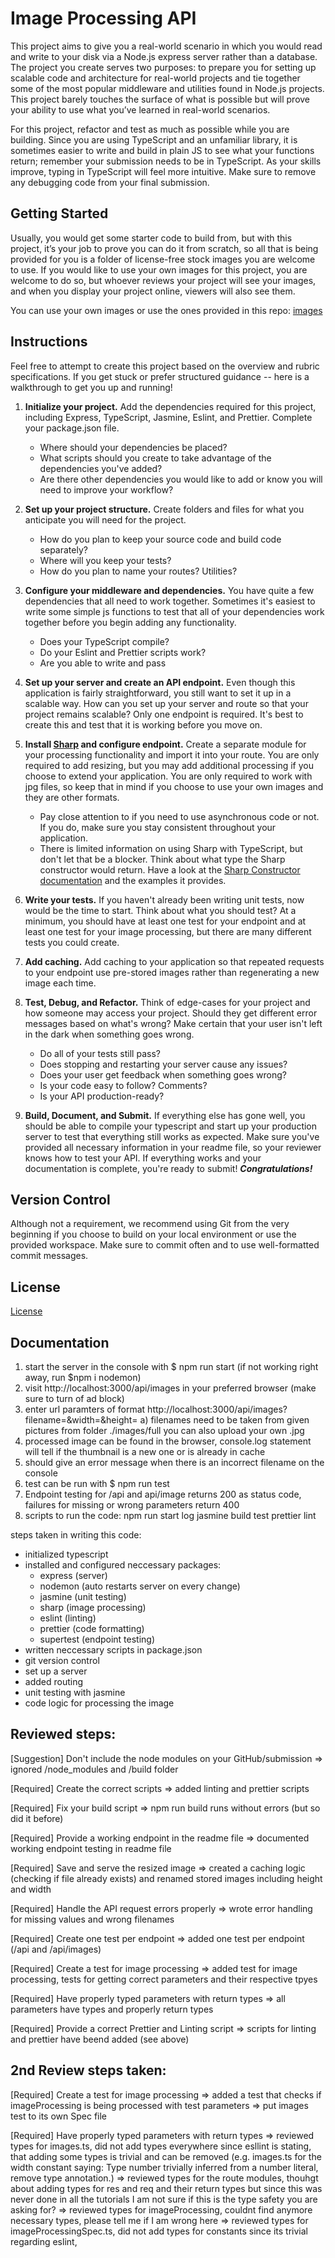 # Image Processing API

This project aims to give you a real-world scenario in which you would read and write to your disk via a Node.js express server rather than a database. The project you create serves two purposes: to prepare you for setting up scalable code and architecture for real-world projects and tie together some of the most popular middleware and utilities found in Node.js projects. This project barely touches the surface of what is possible but will prove your ability to use what you’ve learned in real-world scenarios.

For this project, refactor and test as much as possible while you are building. Since you are using TypeScript and an unfamiliar library, it is sometimes easier to write and build in plain JS to see what your functions return; remember your submission needs to be in TypeScript. As your skills improve, typing in TypeScript will feel more intuitive. Make sure to remove any debugging code from your final submission.

## Getting Started

Usually, you would get some starter code to build from, but with this project, it’s your job to prove you can do it from scratch, so all that is being provided for you is a folder of license-free stock images you are welcome to use. If you would like to use your own images for this project, you are welcome to do so, but whoever reviews your project will see your images, and when you display your project online, viewers will also see them.

You can use your own images or use the ones provided in this repo: [images](images)

## Instructions

Feel free to attempt to create this project based on the overview and rubric specifications. If you get stuck or prefer structured guidance -- here is a walkthrough to get you up and running!

1. **Initialize your project.**
   Add the dependencies required for this project, including Express, TypeScript, Jasmine, Eslint, and Prettier. Complete your package.json file.
   - Where should your dependencies be placed?
   - What scripts should you create to take advantage of the dependencies you've added?
   - Are there other dependencies you would like to add or know you will need to improve your workflow?
2. **Set up your project structure.**
   Create folders and files for what you anticipate you will need for the project.
   - How do you plan to keep your source code and build code separately?
   - Where will you keep your tests?
   - How do you plan to name your routes? Utilities?
3. **Configure your middleware and dependencies.**
   You have quite a few dependencies that all need to work together. Sometimes it's easiest to write some simple js functions to test that all of your dependencies work together before you begin adding any functionality.

   - Does your TypeScript compile?
   - Do your Eslint and Prettier scripts work?
   - Are you able to write and pass

4. **Set up your server and create an API endpoint.** Even though this application is fairly straightforward, you still want to set it up in a scalable way. How can you set up your server and route so that your project remains scalable? Only one endpoint is required. It's best to create this and test that it is working before you move on.

5. **Install [Sharp](https://www.npmjs.com/package/sharp) and configure endpoint.**
   Create a separate module for your processing functionality and import it into your route. You are only required to add resizing, but you may add additional processing if you choose to extend your application. You are only required to work with jpg files, so keep that in mind if you choose to use your own images and they are other formats.
   - Pay close attention to if you need to use asynchronous code or not. If you do, make sure you stay consistent throughout your application.
   - There is limited information on using Sharp with TypeScript, but don't let that be a blocker. Think about what type the Sharp constructor would return. Have a look at the [Sharp Constructor documentation](https://sharp.pixelplumbing.com/api-constructor) and the examples it provides.
6. **Write your tests.**
   If you haven't already been writing unit tests, now would be the time to start. Think about what you should test? At a minimum, you should have at least one test for your endpoint and at least one test for your image processing, but there are many different tests you could create.
7. **Add caching.**
   Add caching to your application so that repeated requests to your endpoint use pre-stored images rather than regenerating a new image each time.
8. **Test, Debug, and Refactor.**
   Think of edge-cases for your project and how someone may access your project. Should they get different error messages based on what's wrong? Make certain that your user isn't left in the dark when something goes wrong.
   - Do all of your tests still pass?
   - Does stopping and restarting your server cause any issues?
   - Does your user get feedback when something goes wrong?
   - Is your code easy to follow? Comments?
   - Is your API production-ready?
9. **Build, Document, and Submit.**
   If everything else has gone well, you should be able to compile your typescript and start up your production server to test that everything still works as expected. Make sure you've provided all necessary information in your readme file, so your reviewer knows how to test your API. If everything works and your documentation is complete, you're ready to submit!
   **_Congratulations!_**

## Version Control

Although not a requirement, we recommend using Git from the very beginning if you choose to build on your local environment or use the provided workspace. Make sure to commit often and to use well-formatted commit messages.

## License

[License](LICENSE.txt)

## Documentation

1. start the server in the console with $ npm run start (if not working right away, run $npm i nodemon)
2. visit http://localhost:3000/api/images in your preferred browser (make sure to turn of ad block)
3. enter url paramters of format http://localhost:3000/api/images?filename=&width=&height=
    a) filenames need to be taken from given pictures from folder ./images/full you can also upload your own .jpg 
4. processed image can be found in the browser, console.log statement will tell if the thumbnail is a new one or is already in cache
5. should give an error message when there is an incorrect filename on the console
6. test can be run with $ npm run test 
7. Endpoint testing for /api and api/image returns 200 as status code, failures for missing or wrong parameters return 400
8. scripts to run the code:
npm run 
    start
    log
    jasmine
    build
    test
    prettier
    lint
  
steps taken in writing this code:

- initialized typescript
- installed and configured neccessary packages:
    - express (server)
    - nodemon (auto restarts server on every change)
    - jasmine (unit testing)
    - sharp (image processing)
    - eslint (linting)
    - prettier (code formatting)
    - supertest (endpoint testing)
- written neccessary scripts in package.json 
- git version control
- set up a server
- added routing 
- unit testing with jasmine
- code logic for processing the image

## Reviewed steps: 
[Suggestion] Don't include the node modules on your GitHub/submission
   => ignored /node_modules and /build folder

[Required] Create the correct scripts 
   => added linting and prettier scripts

[Required] Fix your build script
   => npm run build runs without errors (but so did it before)

[Required] Provide a working endpoint in the readme file
   => documented working endpoint testing in readme file

[Required] Save and serve the resized image
   => created a caching logic (checking if file already exists) and renamed stored images including height and width

[Required] Handle the API request errors properly
   => wrote error handling for missing values and wrong filenames

 [Required] Create one test per endpoint
   => added one test per endpoint (/api and /api/images)

[Required] Create a test for image processing
   => added test for image processing, tests for getting correct parameters and their respective tpyes

[Required] Have properly typed parameters with return types
   => all parameters have types and properly return types

[Required] Provide a correct Prettier and Linting script
   => scripts for linting and prettier have beend added (see above)

## 2nd Review steps taken: 
[Required] Create a test for image processing
   => added a test that checks if imageProcessing is being processed with test parameters
   => put images test to its own Spec file

[Required] Have properly typed parameters with return types
   => reviewed types for images.ts, did not add types everywhere since esllint is stating, that adding some types is trivial and can be removed (e.g. images.ts for the width constant saying: Type number trivially inferred from a number literal, remove type annotation.)
   => reviewed types for the route modules, thouhgt about adding types for res and req and their return types but since this was never done in all the tutorials I am not sure if this is the type safety you are asking for?
   => reviewed types for imageProcessing, couldnt find anymore necessary types, please tell me if I am wrong here
   => reviewed types for imageProcessingSpec.ts, did not add types for constants since its trivial regarding eslint, 

   
